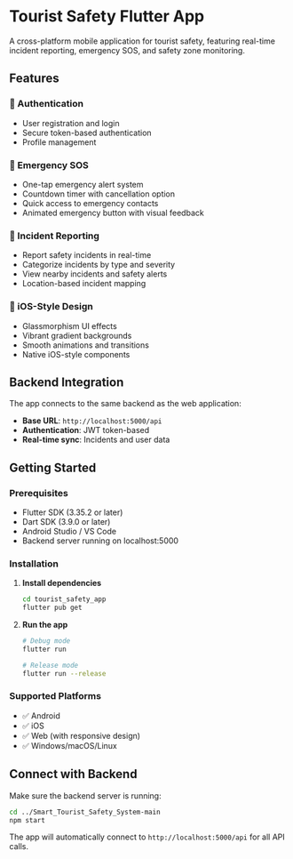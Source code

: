 # Tourist Safety Flutter App

A cross-platform mobile application for tourist safety, featuring real-time incident reporting, emergency SOS, and safety zone monitoring.

## Features

### 🔐 Authentication
- User registration and login
- Secure token-based authentication
- Profile management

### 🚨 Emergency SOS
- One-tap emergency alert system
- Countdown timer with cancellation option
- Quick access to emergency contacts
- Animated emergency button with visual feedback

### 📱 Incident Reporting
- Report safety incidents in real-time
- Categorize incidents by type and severity
- View nearby incidents and safety alerts
- Location-based incident mapping

### 🎨 iOS-Style Design
- Glassmorphism UI effects
- Vibrant gradient backgrounds
- Smooth animations and transitions
- Native iOS-style components

## Backend Integration

The app connects to the same backend as the web application:
- **Base URL**: `http://localhost:5000/api`
- **Authentication**: JWT token-based
- **Real-time sync**: Incidents and user data

## Getting Started

### Prerequisites
- Flutter SDK (3.35.2 or later)
- Dart SDK (3.9.0 or later)
- Android Studio / VS Code
- Backend server running on localhost:5000

### Installation

1. **Install dependencies**
   ```bash
   cd tourist_safety_app
   flutter pub get
   ```

2. **Run the app**
   ```bash
   # Debug mode
   flutter run
   
   # Release mode
   flutter run --release
   ```

### Supported Platforms
- ✅ Android
- ✅ iOS
- ✅ Web (with responsive design)
- ✅ Windows/macOS/Linux

## Connect with Backend

Make sure the backend server is running:
```bash
cd ../Smart_Tourist_Safety_System-main
npm start
```

The app will automatically connect to `http://localhost:5000/api` for all API calls.
